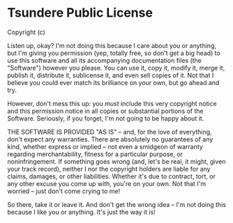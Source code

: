 # Tsundere Public License

Copyright (c) <year> <name of author>

Listen up, okay? I'm not doing this because I care about you or anything, but I'm giving you permission (yep, totally free, so don't get a big head) to use this software and all its accompanying documentation files (the "Software") however you please. You can use it, copy it, modify it, merge it, publish it, distribute it, sublicense it, and even sell copies of it. Not that I believe you could ever match its brilliance on your own, but go ahead and try.

However, don't mess this up: you *must* include this very copyright notice and this permission notice in all copies or substantial portions of the Software. Seriously, if you forget, I'm not going to be happy about it.

THE SOFTWARE IS PROVIDED "AS IS" – and, for the love of everything, don't expect any warranties. There are absolutely no guarantees of any kind, whether express or implied – not even a smidgeon of warranty regarding merchantability, fitness for a particular purpose, or noninfringement. If something goes wrong (and, let's be real, it might, given your track record), neither I nor the copyright holders are liable for any claims, damages, or other liabilities. 
Whether it's due to contract, tort, or any other excuse you come up with, you're on your own. Not that I'm worried – just don't come crying to me!

So there, take it or leave it. And don't get the wrong idea – I'm not doing this because I like you or anything. It's just the way it is!
